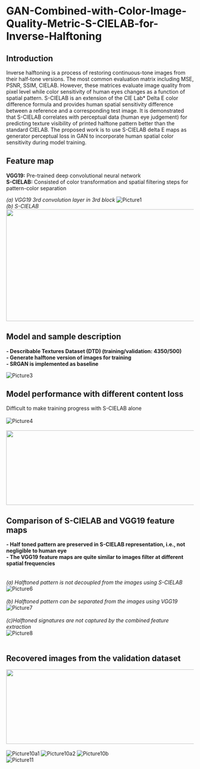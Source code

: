 # GAN-Combined-with-Color-Image-Quality-Metric-S-CIELAB-for-Inverse-Halftoning
## Introduction
Inverse halftoning is a process of restoring continuous-tone images from their half-tone versions. The most common evaluation matrix including MSE, PSNR, SSIM, CIELAB. However, these matrices evaluate image quality from pixel level while color sensitivity of human eyes changes as a function of spatial pattern.  S-CIELAB is an extension of the CIE Lab* Delta E color difference formula and provides human spatial sensitivity difference between a reference and a corresponding test image. It is demonstrated that S-CIELAB correlates with perceptual data (human eye judgement) for predicting texture visibility of printed halftone pattern better than the standard CIELAB.  The proposed work is to use S-CIELAB delta E maps as generator perceptual loss in GAN to incorporate human spatial color sensitivity during model training. 


## Feature map
**VGG19:** Pre-trained deep convolutional neural network  <br>
**S-CIELAB:** Consisted of color transformation and spatial filtering steps for pattern-color separation

*(a) VGG19 3rd convolution layer in 3rd block*
![Picture1](https://user-images.githubusercontent.com/65942005/147321996-bfb501b2-216d-4055-993a-b77f044ad7f8.png)
<br>
*(b) S-CIELAB*<br>
<img src="https://user-images.githubusercontent.com/65942005/147322068-7886ff52-6916-4126-b23c-5bf58564e481.png" width='550' height='300'>


## Model and sample description
**- Describable Textures Dataset (DTD) (training/validation: 4350/500)** <br>
**- Generate halftone version of images for training** <br>
**- SRGAN is implemented as baseline** <br>

![Picture3](https://user-images.githubusercontent.com/65942005/147322184-16586287-fe09-4169-88d4-339671ae4a15.png)


## Model performance with different content loss
Difficult to make training progress with S-CIELAB alone <br>
<br>
![Picture4](https://user-images.githubusercontent.com/65942005/147322235-ac4c6074-2eb6-4fe0-b7f9-ca44a639ae9e.png)<br>
<br>
<img src="https://user-images.githubusercontent.com/65942005/147322318-8490f600-d104-4d0c-9e1f-81f5962a2fdb.png" width='650' height='200'>


## Comparison of S-CIELAB and VGG19 feature maps
**- Half toned pattern are preserved in S-CIELAB representation, i.e., not negligible to human eye** <br>
**- The VGG19 feature maps are quite similar to images filter at different spatial frequencies** <br>
<br>
<br>
*(a) Halftoned pattern is not decoupled from the images using S-CIELAB*
<br>
![Picture6](https://user-images.githubusercontent.com/65942005/147322388-ef2097d3-f976-43fa-a093-4b94449fe833.png) <br>
<br>
*(b) Halftoned pattern can be separated from the images using VGG19*
<br>
![Picture7](https://user-images.githubusercontent.com/65942005/147322452-a701b08a-e32e-449e-881e-fa7d9aa861cc.png) <br>
<br>
*(c)Halftoned signatures are not captured by the combined feature extraction*
<br>
![Picture8](https://user-images.githubusercontent.com/65942005/147322478-67e045ac-9bee-4846-94e1-9266f31e12cc.png) <br>
<br>
## Recovered images from the validation dataset
<img src="https://user-images.githubusercontent.com/65942005/147322502-1aa40f35-9483-4300-ab78-1da135d51884.png" width='650' height='200'> <br>
<br>
![Picture10a1](https://user-images.githubusercontent.com/65942005/147322815-f2ede7c1-1bd5-4afc-b08a-9cc16b75bc04.png)
![Picture10a2](https://user-images.githubusercontent.com/65942005/147322850-2009b0ac-8304-42c9-be97-226e456260b3.png)
![Picture10b](https://user-images.githubusercontent.com/65942005/147322881-2de2214e-b558-4eeb-b450-4f193738e50d.png)
<br>
![Picture11](https://user-images.githubusercontent.com/65942005/147322904-b0000aa1-f66c-4242-8750-e291a6c4b009.png)<br>

